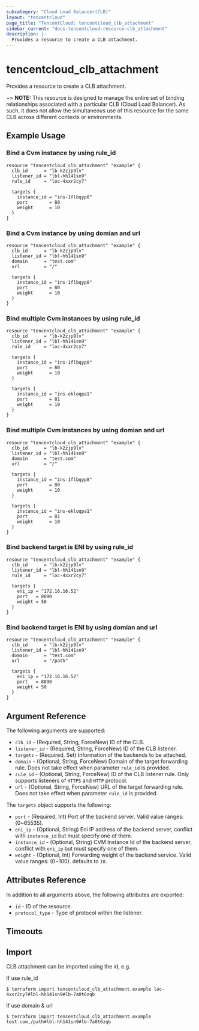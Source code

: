 ```yaml
---
subcategory: "Cloud Load Balancer(CLB)"
layout: "tencentcloud"
page_title: "TencentCloud: tencentcloud_clb_attachment"
sidebar_current: "docs-tencentcloud-resource-clb_attachment"
description: |-
  Provides a resource to create a CLB attachment.
---
```


# tencentcloud_clb_attachment

Provides a resource to create a CLB attachment.

~> **NOTE:** This resource is designed to manage the entire set of binding relationships associated with a particular CLB (Cloud Load Balancer). As such, it does not allow the simultaneous use of this resource for the same CLB across different contexts or environments.

## Example Usage

### Bind a Cvm instance by using rule_id

```hcl
resource "tencentcloud_clb_attachment" "example" {
  clb_id      = "lb-k2zjp9lv"
  listener_id = "lbl-hh141sn9"
  rule_id     = "loc-4xxr2cy7"

  targets {
    instance_id = "ins-1flbqyp8"
    port        = 80
    weight      = 10
  }
}
```

### Bind a Cvm instance by using domian and url

```hcl
resource "tencentcloud_clb_attachment" "example" {
  clb_id      = "lb-k2zjp9lv"
  listener_id = "lbl-hh141sn9"
  domain      = "test.com"
  url         = "/"

  targets {
    instance_id = "ins-1flbqyp8"
    port        = 80
    weight      = 10
  }
}
```

### Bind multiple Cvm instances by using rule_id

```hcl
resource "tencentcloud_clb_attachment" "example" {
  clb_id      = "lb-k2zjp9lv"
  listener_id = "lbl-hh141sn9"
  rule_id     = "loc-4xxr2cy7"

  targets {
    instance_id = "ins-1flbqyp8"
    port        = 80
    weight      = 10
  }

  targets {
    instance_id = "ins-ekloqpa1"
    port        = 81
    weight      = 10
  }
}
```

### Bind multiple Cvm instances by using domian and url

```hcl
resource "tencentcloud_clb_attachment" "example" {
  clb_id      = "lb-k2zjp9lv"
  listener_id = "lbl-hh141sn9"
  domain      = "test.com"
  url         = "/"

  targets {
    instance_id = "ins-1flbqyp8"
    port        = 80
    weight      = 10
  }

  targets {
    instance_id = "ins-ekloqpa1"
    port        = 81
    weight      = 10
  }
}
```

### Bind backend target is ENI by using rule_id

```hcl
resource "tencentcloud_clb_attachment" "example" {
  clb_id      = "lb-k2zjp9lv"
  listener_id = "lbl-hh141sn9"
  rule_id     = "loc-4xxr2cy7"

  targets {
    eni_ip = "172.16.16.52"
    port   = 8090
    weight = 50
  }
}
```

### Bind backend target is ENI by using domian and url

```hcl
resource "tencentcloud_clb_attachment" "example" {
  clb_id      = "lb-k2zjp9lv"
  listener_id = "lbl-hh141sn9"
  domain      = "test.com"
  url         = "/path"

  targets {
    eni_ip = "172.16.16.52"
    port   = 8090
    weight = 50
  }
}
```

## Argument Reference

The following arguments are supported:

* `clb_id` - (Required, String, ForceNew) ID of the CLB.
* `listener_id` - (Required, String, ForceNew) ID of the CLB listener.
* `targets` - (Required, Set) Information of the backends to be attached.
* `domain` - (Optional, String, ForceNew) Domain of the target forwarding rule. Does not take effect when parameter `rule_id` is provided.
* `rule_id` - (Optional, String, ForceNew) ID of the CLB listener rule. Only supports listeners of `HTTPS` and `HTTP` protocol.
* `url` - (Optional, String, ForceNew) URL of the target forwarding rule. Does not take effect when parameter `rule_id` is provided.

The `targets` object supports the following:

* `port` - (Required, Int) Port of the backend server. Valid value ranges: (0~65535).
* `eni_ip` - (Optional, String) Eni IP address of the backend server, conflict with `instance_id` but must specify one of them.
* `instance_id` - (Optional, String) CVM Instance Id of the backend server, conflict with `eni_ip` but must specify one of them.
* `weight` - (Optional, Int) Forwarding weight of the backend service. Valid value ranges: (0~100). defaults to `10`.

## Attributes Reference

In addition to all arguments above, the following attributes are exported:

* `id` - ID of the resource.
* `protocol_type` - Type of protocol within the listener.


## Timeouts

<no value>


## Import

CLB attachment can be imported using the id, e.g.

If use rule_id

```
$ terraform import tencentcloud_clb_attachment.example loc-4xxr2cy7#lbl-hh141sn9#lb-7a0t6zqb
```

If use domain & url

```
$ terraform import tencentcloud_clb_attachment.example test.com,/path#lbl-hh141sn9#lb-7a0t6zqb
```

